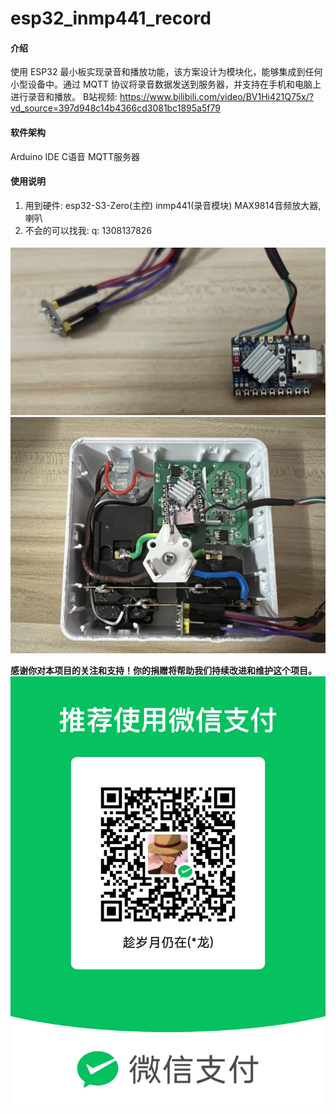 # esp32_inmp441_record

#### 介绍
使用 ESP32 最小板实现录音和播放功能，该方案设计为模块化，能够集成到任何小型设备中。通过 MQTT 协议将录音数据发送到服务器，并支持在手机和电脑上进行录音和播放。
B站视频: https://www.bilibili.com/video/BV1Hi421Q75x/?vd_source=397d948c14b4366cd3081bc1895a5f79

#### 软件架构
Arduino IDE C语音 MQTT服务器


#### 使用说明

1.  用到硬件: esp32-S3-Zero(主控) inmp441(录音模块) MAX9814音频放大器,喇叭
2.  不会的可以找我: q: 1308137826

![可将模块迁移插座](1716568005888.jpg)
![输入图片说明](%E5%BE%AE%E4%BF%A1%E5%9B%BE%E7%89%87_20240525005500.jpg)







 **感谢你对本项目的关注和支持！你的捐赠将帮助我们持续改进和维护这个项目。** 
![输入图片说明](%E5%BE%AE%E4%BF%A1%E5%9B%BE%E7%89%87_20240525005421.jpg)